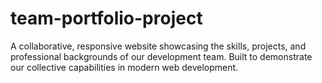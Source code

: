 # team-portfolio-project
A collaborative, responsive website showcasing the skills, projects, and professional backgrounds of our development team. Built to demonstrate our collective capabilities in modern web development.
